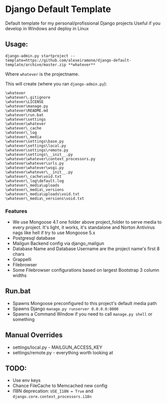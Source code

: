 # Django Default Template
Default template for my personal/profissional Django projects
Useful if you develop in Windows and deploy in Linux

## Usage:

    django-admin.py startproject --template=https://github.com/alexeiramone/django-default-template/archive/master.zip **whatever**

Where `whatever` is the projectname.

This will create (where you ran `django-admin.py`):

    \whatever
    \whatever\.gitignore
    \whatever\LICENSE
    \whatever\manage.py
    \whatever\README.md
    \whatever\run.bat
    \whatever\settings
    \whatever\whatever
    \whatever\_cache
    \whatever\_log
    \whatever\_media
    \whatever\settings\base.py
    \whatever\settings\local.py
    \whatever\settings\remote.py
    \whatever\settings\__init__.py
    \whatever\whatever\context_processors.py
    \whatever\whatever\urls.py
    \whatever\whatever\wsgi.py
    \whatever\whatever\__init__.py
    \whatever\_cache\void.txt
    \whatever\_log\default.log
    \whatever\_media\uploads
    \whatever\_media\_versions
    \whatever\_media\uploads\void.txt
    \whatever\_media\_versions\void.txt

### Features
- We use Mongoose 4.1 one folder above project_folder to serve media to every project. It's light, it works, it's standalone and Norton Antivirus nags like hell if try to use Mongoose 5.x
- Postgresql database
- Mailgun Backend config via django_mailgun
- Database Name and Database Username are the project name's first 8 chars
- Grappelli
- Filebrowser
- Some Filebrowser configurations based on largest Bootstrap 3 column widths

## Run.bat
- Spawns Mongoose preconfigured to this project's default media path
- Spawns Django `manage.py runserver 0.0.0.0:8000`
- Spawns a Command Window if you need to call `manage.py shell` or something

## Manual Overrides
- settings/local.py - MAILGUN_ACCESS_KEY
- settings/remote.py - everything worth looking at

## TODO:
- Use env keys
- Chance FileCache to Memcached new config
- I18N deprecation: `USE_I18N = True` and `django.core.context_processors.i18n`

